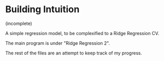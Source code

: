 <h1><b>Building Intuition</b></h1> 

(incomplete)

A simple regression model, to be complexified to a Ridge Regression CV.

The main program is under "Ridge Regression 2".

The rest of the files are an attempt to keep track of my progress. 
